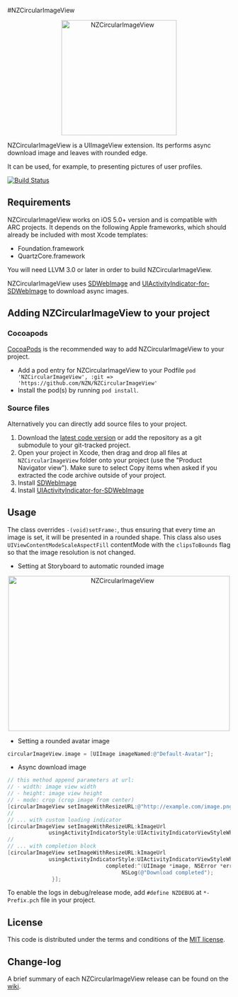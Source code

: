 #NZCircularImageView

<p align="center">
  <img src="http://s23.postimg.org/8wnsherxn/image.gif" alt="NZCircularImageView" title="NZCircularImageView" width="260" height="260">
</p>

NZCircularImageView is a UIImageView extension. Its performs async download image and leaves with rounded edge.

It can be used, for example, to presenting pictures of user profiles.

[![Build Status](https://api.travis-ci.org/NZN/NZCircularImageView.png)](https://api.travis-ci.org/NZN/NZCircularImageView.png)

## Requirements

NZCircularImageView works on iOS 5.0+ version and is compatible with ARC projects. It depends on the following Apple frameworks, which should already be included with most Xcode templates:

* Foundation.framework
* QuartzCore.framework

You will need LLVM 3.0 or later in order to build NZCircularImageView.

NZCircularImageView uses [SDWebImage](https://github.com/rs/SDWebImage) and [UIActivityIndicator-for-SDWebImage](https://github.com/JJSaccolo/UIActivityIndicator-for-SDWebImage) to download async images.

## Adding NZCircularImageView to your project

### Cocoapods

[CocoaPods](http://cocoapods.org) is the recommended way to add NZCircularImageView to your project.

* Add a pod entry for NZCircularImageView to your Podfile `pod 'NZCircularImageView', :git => 'https://github.com/NZN/NZCircularImageView'`
* Install the pod(s) by running `pod install`.

### Source files

Alternatively you can directly add source files to your project.

1. Download the [latest code version](https://github.com/NZN/NZCircularImageView/archive/master.zip) or add the repository as a git submodule to your git-tracked project.
2. Open your project in Xcode, then drag and drop all files at `NZCircularImageView` folder onto your project (use the "Product Navigator view"). Make sure to select Copy items when asked if you extracted the code archive outside of your project.
3. Install [SDWebImage](https://github.com/rs/SDWebImage)
4. Install [UIActivityIndicator-for-SDWebImage](https://github.com/JJSaccolo/UIActivityIndicator-for-SDWebImage)

## Usage

The class overrides `-(void)setFrame:`, thus ensuring that every time an image is set, it will be presented in a rounded shape.
This class also uses `UIViewContentModeScaleAspectFill` contentMode with the `clipsToBounds` flag so that the image resolution is not changed.

* Setting at Storyboard to automatic rounded image

<p align="center">
  <img src="http://s28.postimg.org/dkc2r8tgd/NZCircular_Image_View.jpg" alt="NZCircularImageView" title="NZCircularImageView" width="500" height="350">
</p>

* Setting a rounded avatar image

```objective-c
circularImageView.image = [UIImage imageNamed:@"Default-Avatar"];
```

* Async download image

```objective-c
// this method append parameters at url:
// - width: image view width
// - height: image view height
// - mode: crop (crop image from center)
[circularImageView setImageWithResizeURL:@"http://example.com/image.png"];
//
// ... with custom loading indicator
[circularImageView setImageWithResizeURL:kImageUrl
             usingActivityIndicatorStyle:UIActivityIndicatorViewStyleWhite];
//
// ... with completion block
[circularImageView setImageWithResizeURL:kImageUrl
             usingActivityIndicatorStyle:UIActivityIndicatorViewStyleWhite
                               completed:^(UIImage *image, NSError *error, SDImageCacheType cacheType) {
                                    NSLog(@"Download completed");
              }];
```

To enable the logs in debug/release mode, add `#define NZDEBUG` at `*-Prefix.pch` file in your project.

## License

This code is distributed under the terms and conditions of the [MIT license](LICENSE).

## Change-log

A brief summary of each NZCircularImageView release can be found on the [wiki](https://github.com/NZN/NZCircularImageView/wiki/Change-log).